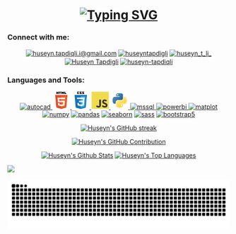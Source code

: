 <h1 align="center">
  <a href="https://git.io/typing-svg"><img src="https://readme-typing-svg.demolab.com?    font=Sixtyfour&size=17&pause=1000&color=AAD102&center=true&vCenter=true&random=false&width=435&height=105&lines=Hi+%F0%9F%91%8B%2CI'am+Huseyn+Tapdigli;Frontend+Developer" alt="Typing SVG" /></a>
</h1>


<h3 align="left">Connect with me:</h3>
<p align="center">
<a href="mailto:huseyn.tapdiqli.i@gmail.com" target="blank"><img align="center"
src="https://upload.wikimedia.org/wikipedia/commons/8/8c/Gmail_Icon_%282013-2020%29.svg"
alt="huseyn.tapdiqli.i@gmail.com" height="30" width="40" /></a>
<a href="https://www.facebook.com/huseyntapdigli/" target="blank"><img align="center"
src="https://raw.githubusercontent.com/rahuldkjain/github-profile-readme-generator/master/src/images/icons/Social/facebook.svg"
alt="huseyntapdigli" height="30" width="40" /></a>
<a href="https://instagram.com/huseyn_t_li_" target="blank"><img align="center"
src="https://raw.githubusercontent.com/rahuldkjain/github-profile-readme-generator/master/src/images/icons/Social/instagram.svg"
alt="huseyn_t_li_" height="30" width="40" /></a>
<a href="https://discord.gg/Huseyn Tapdigli#9261" target="blank"><img align="center"
src="https://raw.githubusercontent.com/rahuldkjain/github-profile-readme-generator/master/src/images/icons/Social/discord.svg"
alt="Huseyn Tapdigli" height="40" width="40" /></a>
<a href="https://www.linkedin.com/in/huseyn-tapdiqli/" target="blank"><img align="center"
src="https://raw.githubusercontent.com/rahuldkjain/github-profile-readme-generator/master/src/images/icons/Social/linked-in-alt.svg"
alt="huseyn-tapdiqli" height="30" width="40" /></a>
</p>

<h3 align="left">Languages and Tools:</h3>
<p align="center">
<a href="https://www.coursera.org/account/accomplishments/verify/BMJ9ZVCLBAC4?utm_source%3Dandroid%26utm_medium%3Dcertificate%26utm_content%3Dcert_image%26utm_campaign%3Dsharing_cta%26utm_product%3Dcourse" target="_blank"> <img src="https://static.wikia.nocookie.net/logopedia/images/6/69/AutoCAD_2017_lockup_OL_stacked_no_year.png" alt="autocad" width="90" height="30" /> </a>
<a href="https://www.w3.org/html/" target="_blank"> <img src="https://raw.githubusercontent.com/devicons/devicon/master/icons/html5/html5-original-wordmark.svg" alt="html5" width="40" height="40" /> </a>
<a href="https://www.w3schools.com/css/" target="_blank"> <img src="https://raw.githubusercontent.com/devicons/devicon/master/icons/css3/css3-original-wordmark.svg" alt="css3" width="40" height="40" /> </a>
<a href="https://developer.mozilla.org/en-US/docs/Web/JavaScript" target="_blank"> <img src="https://raw.githubusercontent.com/devicons/devicon/master/icons/javascript/javascript-original.svg" alt="javascript" width="40" height="40" /> </a>
<a href="https://www.python.org" target="_blank"> <img src="https://raw.githubusercontent.com/devicons/devicon/master/icons/python/python-original.svg" alt="python" width="40" height="40" /> </a>
<a href="https://www.microsoft.com/en-us/sql-server/sql-server-downloads" target="_blank"> <img src="https://www.svgrepo.com/show/303229/microsoft-sql-server-logo.svg" alt="mssql" width="43" height="43" /> </a>
<a href="https://www.microsoft.com/en-us/power-platform/products/power-bi/" target="_blank"> <img src="https://seekvectorlogo.com/wp-content/uploads/2022/02/power-bi-vector-logo-2022.png" alt="powerbi" width="83" height="43" /> </a>
<a href="https://matplotlib.org/" target="_blank"> <img src="https://matplotlib.org/stable/_static/logo2.svg" alt="matplot" width="83" height="43" /></a>
<a href="https://numpy.org/" target="_blank"> <img src="https://upload.wikimedia.org/wikipedia/commons/thumb/3/31/NumPy_logo_2020.svg/1280px-NumPy_logo_2020.svg.png" alt="numpy" width="83" height="43" /></a>
<a href="https://pandas.pydata.org/" target="_blank"> <img src="https://upload.wikimedia.org/wikipedia/commons/thumb/e/ed/Pandas_logo.svg/512px-Pandas_logo.svg.png?20200209204934" alt="pandas" width="83" height="43" /></a>
<a href="https://seaborn.pydata.org/" target="_blank"> <img src="https://seaborn.pydata.org/_static/logo-wide-lightbg.svg" alt="seaborn" width="83" height="43" /></a>
<a href="https://sass-lang.com/" target="_blank"> <img src="https://sass-lang.com/assets/img/logos/logo.svg" alt="sass" width="83" height="43" /></a>
<a href="https://getbootstrap.com/docs/5.0/getting-started/introduction/" target="_blank"><img src="https://upload.wikimedia.org/wikipedia/commons/thumb/b/b2/Bootstrap_logo.svg/1200px-Bootstrap_logo.svg.png" alt="bootstrap5" width="40" height="37" /></a>
</p>


<p align="center">
  <a href="https://github.com/huseynt">
    <img src="https://github-readme-streak-stats.herokuapp.com/?user=huseynt&theme=merko" alt="Huseyn's GitHub streak"/>
  </a>
</p>

<p align="center">
  <a href="https://github.com/huseynt">
    <img src="https://github-profile-summary-cards.vercel.app/api/cards/profile-details?username=huseynt&theme=merko" alt="Huseyn's GitHub Contribution"/>
  </a>
</p>

<p align="center"> 
  <a href="https://github.com/huseynt"><img alt="Huseyn's Github Stats" src="https://denvercoder1-github-readme-stats.vercel.app/api?username=huseynt&show_icons=true&count_private=true&theme=merko" height="192px" width="49.7%"/></a>
  <a href="https://github.com/huseynt"><img alt="Huseyn's Top Languages" src="https://denvercoder1-github-readme-stats.vercel.app/api/top-langs/?username=huseynt&langs_count=8&layout=compact&theme=merko" height="192px" width="max-content"/></a>
</p>


<a align="center" href="https://github.com/huseynt">
  <img src="https://github-readme-activity-graph.vercel.app/graph?username=huseynt&bg_color=0D1117&color=abd200&line=abd200&point=7F3FBF&area_color=FFFFFF&title_color=abd200&area=true">
</a>




<p align="center"><img src="https://raw.githubusercontent.com/Deri-Kurniawan/Deri-Kurniawan/output/github-snake.svg"/></p>
